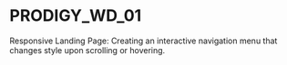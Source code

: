 # PRODIGY_WD_01
Responsive Landing Page: Creating an interactive navigation menu that changes style upon scrolling or hovering.
